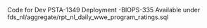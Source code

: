 Code for  Dev  PSTA-1349  Deployment -BIOPS-335 
Available under 
fds_nl/aggregate/rpt_nl_daily_wwe_program_ratings.sql
